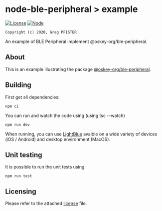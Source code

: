 # node-ble-peripheral > example

[![License](https://img.shields.io/badge/license-MIT-blue.svg)](LICENSE.md)
[![Node](https://img.shields.io/badge/node->=12-darkgreen.svg)](https://flutter.dev/)

`Copyright (c) 2020, Greg PFISTER`

An example of BLE Peripheral implement @oskey-org/ble-peripheral.

## About

This is an example illustrating the package [@oskey-org/ble-peripheral](https://www.npmjs.com/package/@oskey-org/ble-peripheral).

## Building

First get all dependencies:

```
npm ci
```

You can run and watch the code using (using tsc --watch)

```
npm run dev
```

When running, you can use [LightBlue](https://punchthrough.com/lightblue/) avaible on a wide variety of devices (iOS / Android) and desktop environment (MacOS).

## Unit testing

It is possible to run the unit tests using:

```
npm run test
```

## Licensing

Please refer to the attached [license](LICENSE.md) file.
